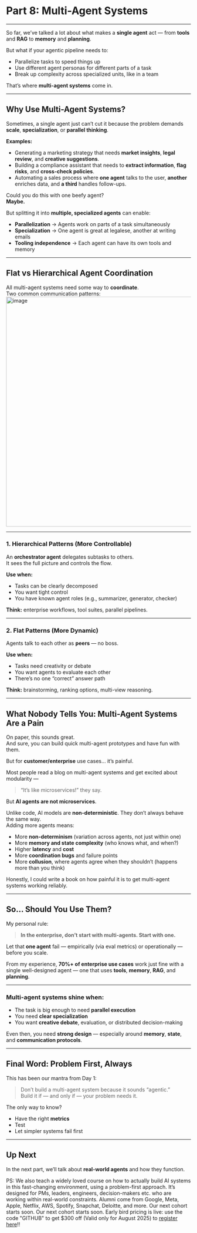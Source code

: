 # Part 8: Multi-Agent Systems

---

So far, we’ve talked a lot about what makes a **single agent** act — from **tools** and **RAG** to **memory** and **planning**.

But what if your agentic pipeline needs to:  
- Parallelize tasks to speed things up  
- Use different agent personas for different parts of a task  
- Break up complexity across specialized units, like in a team  

That’s where **multi-agent systems** come in.

---

## Why Use Multi-Agent Systems?

Sometimes, a single agent just can’t cut it because the problem demands **scale**, **specialization**, or **parallel thinking**.

**Examples:**
- Generating a marketing strategy that needs **market insights**, **legal review**, and **creative suggestions**.  
- Building a compliance assistant that needs to **extract information**, **flag risks**, and **cross-check policies**.  
- Automating a sales process where **one agent** talks to the user, **another** enriches data, and **a third** handles follow-ups.  

Could you do this with one beefy agent?  
**Maybe.**

But splitting it into **multiple, specialized agents** can enable:  
- **Parallelization** → Agents work on parts of a task simultaneously  
- **Specialization** → One agent is great at legalese, another at writing emails  
- **Tooling independence** → Each agent can have its own tools and memory  

---

## Flat vs Hierarchical Agent Coordination

All multi-agent systems need some way to **coordinate**.  
Two common communication patterns:
<img width="1144" height="626" alt="image" src="https://github.com/user-attachments/assets/c6e2c1c0-bb92-48c8-ba53-dfbfdc6e3926" />


---

### 1. Hierarchical Patterns (More Controllable)

An **orchestrator agent** delegates subtasks to others.  
It sees the full picture and controls the flow.

**Use when:**
- Tasks can be clearly decomposed  
- You want tight control  
- You have known agent roles (e.g., summarizer, generator, checker)  

**Think:** enterprise workflows, tool suites, parallel pipelines.

---

### 2. Flat Patterns (More Dynamic)

Agents talk to each other as **peers** — no boss.

**Use when:**
- Tasks need creativity or debate  
- You want agents to evaluate each other  
- There’s no one “correct” answer path  

**Think:** brainstorming, ranking options, multi-view reasoning.

---

## What Nobody Tells You: Multi-Agent Systems Are a Pain

On paper, this sounds great.  
And sure, you can build quick multi-agent prototypes and have fun with them.  

But for **customer/enterprise** use cases… it’s painful.

Most people read a blog on multi-agent systems and get excited about modularity —  
> “It’s like microservices!” they say.

But **AI agents are not microservices**.

Unlike code, AI models are **non-deterministic**. They don’t always behave the same way.  
Adding more agents means:  
- More **non-determinism** (variation across agents, not just within one)  
- More **memory and state complexity** (who knows what, and when?)  
- Higher **latency** and **cost**  
- More **coordination bugs** and failure points  
- More **collusion**, where agents agree when they shouldn’t (happens more than you think)  

Honestly, I could write a book on how painful it is to get multi-agent systems working reliably.

---

## So… Should You Use Them?

My personal rule:  
> **In the enterprise, don’t start with multi-agents. Start with one.**

Let that **one agent** fail — empirically (via eval metrics) or operationally — before you scale.

From my experience, **70%+ of enterprise use cases** work just fine with a single well-designed agent — one that uses **tools**, **memory**, **RAG**, and **planning**.

---

### Multi-agent systems shine when:
- The task is big enough to need **parallel execution**  
- You need **clear specialization**  
- You want **creative debate**, evaluation, or distributed decision-making  

Even then, you need **strong design** — especially around **memory**, **state**, and **communication protocols**.

---

## Final Word: Problem First, Always

This has been our mantra from Day 1:  
> Don’t build a multi-agent system because it sounds “agentic.”  
> Build it if — and only if — your problem needs it.

The only way to know?  
- Have the right **metrics**  
- Test  
- Let simpler systems fail first

---

## Up Next

In the next part, we’ll talk about **real-world agents** and how they function.

PS: We also teach a widely loved course on how to actually build AI systems in this fast-changing environment, using a problem-first approach. It’s designed for PMs, leaders, engineers, decision-makers etc. who are working within real-world constraints. Alumni come from Google, Meta, Apple, Netflix, AWS, Spotify, Snapchat, Deloitte, and more. Our next cohort starts soon. Our next cohort starts soon. Early bird pricing is live: use the code "GITHUB" to get $300 off (Valid only for August 2025) to [register here](https://maven.com/aishwarya-kiriti/genai-system-design)!!


